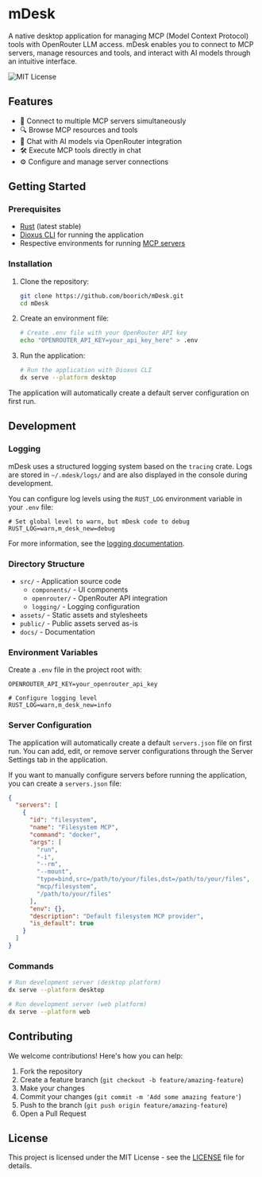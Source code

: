 # mDesk

A native desktop application for managing MCP (Model Context Protocol) tools with OpenRouter LLM access. mDesk enables you to connect to MCP servers, manage resources and tools, and interact with AI models through an intuitive interface.

![MIT License](https://img.shields.io/badge/license-MIT-blue.svg)

## Features

- 🔌 Connect to multiple MCP servers simultaneously
- 🔍 Browse MCP resources and tools
- 💬 Chat with AI models via OpenRouter integration
- 🛠️ Execute MCP tools directly in chat
- ⚙️ Configure and manage server connections

## Getting Started

### Prerequisites

- [Rust](https://www.rust-lang.org/tools/install) (latest stable)
- [Dioxus CLI](https://dioxuslabs.com/learn/0.6/CLI/installation) for running the application
- Respective environments for running [MCP servers](https://github.com/modelcontextprotocol/servers)

### Installation

1. Clone the repository:
   ```bash
   git clone https://github.com/boorich/mDesk.git
   cd mDesk
   ```

2. Create an environment file:
   ```bash
   # Create .env file with your OpenRouter API key
   echo "OPENROUTER_API_KEY=your_api_key_here" > .env
   ```

3. Run the application:
   ```bash
   # Run the application with Dioxus CLI
   dx serve --platform desktop
   ```

The application will automatically create a default server configuration on first run.

## Development

### Logging

mDesk uses a structured logging system based on the `tracing` crate. Logs are stored in `~/.mdesk/logs/` and are also displayed in the console during development.

You can configure log levels using the `RUST_LOG` environment variable in your `.env` file:

```
# Set global level to warn, but mDesk code to debug
RUST_LOG=warn,m_desk_new=debug
```

For more information, see the [logging documentation](docs/logging.md).

### Directory Structure

- `src/` - Application source code
  - `components/` - UI components
  - `openrouter/` - OpenRouter API integration
  - `logging/` - Logging configuration
- `assets/` - Static assets and stylesheets
- `public/` - Public assets served as-is
- `docs/` - Documentation

### Environment Variables

Create a `.env` file in the project root with:

```
OPENROUTER_API_KEY=your_openrouter_api_key

# Configure logging level
RUST_LOG=warn,m_desk_new=info
```

### Server Configuration

The application will automatically create a default `servers.json` file on first run. You can add, edit, or remove server configurations through the Server Settings tab in the application.

If you want to manually configure servers before running the application, you can create a `servers.json` file:

```json
{
  "servers": [
    {
      "id": "filesystem",
      "name": "Filesystem MCP",
      "command": "docker",
      "args": [
        "run",
        "-i",
        "--rm",
        "--mount",
        "type=bind,src=/path/to/your/files,dst=/path/to/your/files",
        "mcp/filesystem",
        "/path/to/your/files"
      ],
      "env": {},
      "description": "Default filesystem MCP provider",
      "is_default": true
    }
  ]
}
```

### Commands

```bash
# Run development server (desktop platform)
dx serve --platform desktop

# Run development server (web platform)
dx serve --platform web
```

## Contributing

We welcome contributions! Here's how you can help:

1. Fork the repository
2. Create a feature branch (`git checkout -b feature/amazing-feature`)
3. Make your changes
4. Commit your changes (`git commit -m 'Add some amazing feature'`)
5. Push to the branch (`git push origin feature/amazing-feature`)
6. Open a Pull Request

## License

This project is licensed under the MIT License - see the [LICENSE](LICENSE) file for details.
